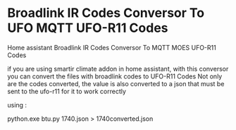 # Broadlink IR Codes Conversor To UFO MQTT UFO-R11 Codes
Home assistant Broadlink IR Codes Conversor To MQTT MOES UFO-R11 Codes

if you are using smartir climate addon in home assistant, with this conversor you can convert the files with broadlink codes to UFO-R11 Codes
Not only are the codes converted, the value is also converted to a json that must be sent to the ufo-r11 for it to work correctly

using :

python.exe btu.py 1740.json > 1740converted.json


